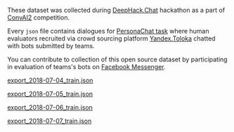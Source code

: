 These dataset was collected during [DeepHack.Chat](http://deephack.me/chat) hackathon as a part of [ConvAI2](http://convai.io/) competition.

Every `json` file contains dialogues for [PersonaChat task](http://convai.io/#personachat-convai2-dataset) where human evaluators recruited via crowd sourcing platform [Yandex.Toloka](https://toloka.yandex.com/) chatted with bots submitted by teams.

You can contribute to collection of this open source dataset by participating in evaluation of teams's bots on [Facebook Messenger](https://m.me/convai.io).

[export_2018-07-04_train.json](export_2018-07-04_train.json)

[export_2018-07-05_train.json](export_2018-07-05_train.json)

[export_2018-07-06_train.json](export_2018-07-06_train.json)

[export_2018-07-07_train.json](export_2018-07-07_train.json)
